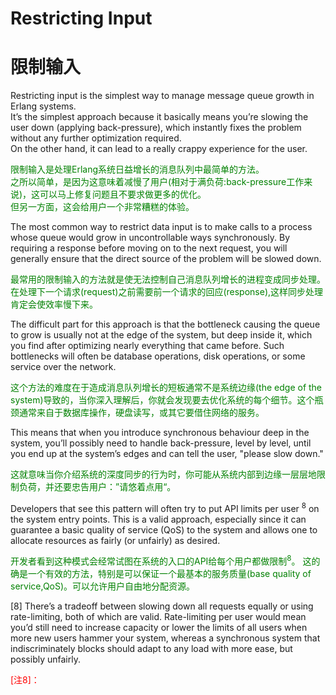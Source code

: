 # Restricting Input
# 限制输入
Restricting input is the simplest way to manage message queue growth in Erlang systems.<br>
It’s the simplest approach because it basically means you’re slowing the user down (applying back-pressure), which instantly fixes the problem without any further optimization required.<br>
On the other hand, it can lead to a really crappy experience for the user.
<p></p> <font color="green">
限制输入是处理Erlang系统日益增长的消息队列中最简单的方法。<br>
之所以简单，是因为这意味着减慢了用户(相对于满负荷:back-pressure工作来说)，这可以马上修复问题且不要求做更多的优化。<br>
但另一方面，这会给用户一个非常糟糕的体验。
</font> <p></p>
The most common way to restrict data input is to make calls to a process whose queue would grow in uncontrollable ways synchronously. By requiring a response before moving on to the next request, you will generally ensure that the direct source of the problem will be slowed down.
<p></p> <font color="green">
最常用的限制输入的方法就是使无法控制自己消息队列增长的进程变成同步处理。在处理下一个请求(request)之前需要前一个请求的回应(response),这样同步处理肯定会使效率慢下来。
</font> <p></p>
The difficult part for this approach is that the bottleneck causing the queue to grow is usually not at the edge of the system, but deep inside it, which you find after optimizing nearly everything that came before. Such bottlenecks will often be database operations, disk operations, or some service over the network.
<p></p> <font color="green">
这个方法的难度在于造成消息队列增长的短板通常不是系统边缘(the edge of the system)导致的，当你深入理解后，你就会发现要去优化系统的每个细节。这个瓶颈通常来自于数据库操作，硬盘读写，或其它要借住网络的服务。
</font> <p></p>
This means that when you introduce synchronous behaviour deep in the system, you’ll possibly need to handle back-pressure, level by level, until you end up at the system’s edges and can tell the user, "please slow down."
<p></p> <font color="green">
这就意味当你介绍系统的深度同步的行为时，你可能从系统内部到边缘一层层地限制负荷，并还要忠告用户：”请悠着点用“。
</font> <p></p>
Developers that see this pattern will often try to put API limits per user <sup>8</sup> on the system entry points. This is a valid approach, especially since it can guarantee a basic quality of service (QoS) to the system and allows one to allocate resources as fairly (or unfairly) as desired.
<p></p> <font color="green">
开发者看到这种模式会经常试图在系统的入口的API给每个用户都做限制<sup>8</sup>。 这的确是一个有效的方法，特别是可以保证一个最基本的服务质量(base quality of service,QoS)。可以允许用户自由地分配资源。
</font> <p></p>
[8] There’s a tradeoff between slowing down all requests equally or using rate-limiting, both of which are valid. Rate-limiting per user would mean you’d still need to increase capacity or lower the limits of all users when more new users hammer your system, whereas a synchronous system that indiscriminately blocks
should adapt to any load with more ease, but possibly unfairly.<br>
<p></p> <font color="red">
[注8]：
</font> <p></p>

